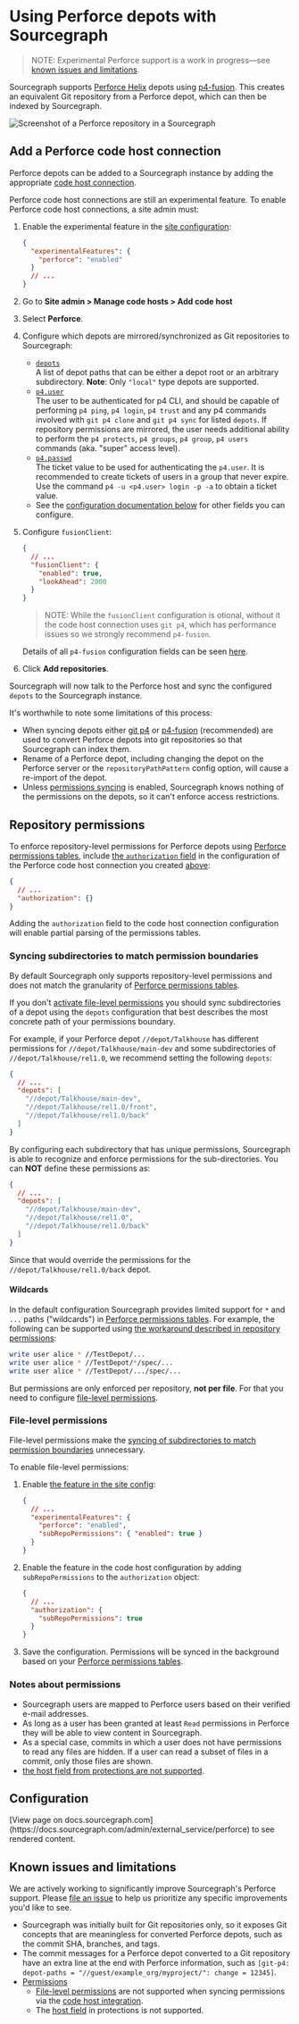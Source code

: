# Using Perforce depots with Sourcegraph

> NOTE: <span class="badge badge-experimental">Experimental</span> Perforce support is a work in progress—see [known issues and limitations](#known-issues-and-limitations).

Sourcegraph supports [Perforce Helix](https://www.perforce.com/solutions/version-control) depots using [p4-fusion](https://github.com/salesforce/p4-fusion). This creates an equivalent Git repository from a Perforce depot, which can then be indexed by Sourcegraph.

![Screenshot of a Perforce repository in a Sourcegraph](https://sourcegraphstatic.com/git-p4-example.png)

## Add a Perforce code host connection

Perforce depots can be added to a Sourcegraph instance by adding the appropriate [code host connection](../external_service/index.md).

Perforce code host connections are still an experimental feature.
To enable Perforce code host connections, a site admin must:

1. Enable the experimental feature in the [site configuration](../config/site_config.md):

    ```json
    {
      "experimentalFeatures": {
        "perforce": "enabled"
      }
      // ...
    }
    ```

1. Go to **Site admin > Manage code hosts > Add code host**

1. Select **Perforce**.

1. Configure which depots are mirrored/synchronized as Git repositories to Sourcegraph:

    - [`depots`](perforce.md#depots)<br>A list of depot paths that can be either a depot root or an arbitrary subdirectory. **Note**: Only `"local"` type depots are supported.
    - [`p4.user`](perforce.md#p4-user)<br>The user to be authenticated for p4 CLI, and should be capable of performing `p4 ping`, `p4 login`, `p4 trust` and any p4 commands involved with `git p4 clone` and `git p4 sync` for listed `depots`. If repository permissions are mirrored, the user needs additional ability to perform the `p4 protects`, `p4 groups`, `p4 group`, `p4 users` commands (aka. "super" access level).
    - [`p4.passwd`](perforce.md#p4-passwd)<br>The ticket value to be used for authenticating the `p4.user`. It is recommended to create tickets of users in a group that never expire. Use the command `p4 -u <p4.user> login -p -a` to obtain a ticket value.
    - See the [configuration documentation below](#configuration) for other fields you can configure.

1. Configure `fusionClient`:

    ```json
    {
      // ...
      "fusionClient": {
        "enabled": true,
        "lookAhead": 2000
      }
    }
    ```

    > NOTE: While the `fusionClient` configuration is otional, without it the code host connection uses `git p4`, which has performance issues so we strongly recommend `p4-fusion`.

    Details of all `p4-fusion` configuration fields can be seen [here](https://sourcegraph.com/github.com/sourcegraph/sourcegraph@2a716bd70c294acf1b3679b790834c4dea9ea956/-/blob/schema/perforce.schema.json?L84).

1. Click **Add repositories**.

Sourcegraph will now talk to the Perforce host and sync the configured `depots` to the Sourcegraph instance.

It's worthwhile to note some limitations of this process:

- When syncing depots either [git p4](https://git-scm.com/docs/git-p4) or [p4-fusion](https://github.com/salesforce/p4-fusion) (recommended) are used to convert Perforce depots into git repositories so that Sourcegraph can index them.
- Rename of a Perforce depot, including changing the depot on the Perforce server or the `repositoryPathPattern` config option, will cause a re-import of the depot.
- Unless [permissions syncing](#repository-permissions) is enabled, Sourcegraph knows nothing of the permissions on the depots, so it can't enforce access restrictions.

## Repository permissions

To enforce repository-level permissions for Perforce depots using [Perforce permissions tables](https://www.perforce.com/manuals/cmdref/Content/CmdRef/p4_protect.html), include [the `authorization` field](https://sourcegraph.com/github.com/sourcegraph/sourcegraph@2a716bd70c294acf1b3679b790834c4dea9ea956/-/blob/schema/perforce.schema.json?L67) in the configuration of the Perforce code host connection you created [above](#add-a-perforce-code-host):

```json
{
  // ...
  "authorization": {}
}
```

Adding the `authorization` field to the code host connection configuration will enable partial parsing of the permissions tables.

### Syncing subdirectories to match permission boundaries

By default Sourcegraph only supports repository-level permissions and does not match the granularity of [Perforce permissions tables](https://www.perforce.com/manuals/cmdref/Content/CmdRef/p4_protect.html).

If you don't [activate file-level permissions](#file-level-permissions) you should sync subdirectories of a depot using the `depots` configuration that best describes the most concrete path of your permissions boundary.

For example, if your Perforce depot `//depot/Talkhouse` has different permissions for `//depot/Talkhouse/main-dev` and some subdirectories of `//depot/Talkhouse/rel1.0`, we recommend setting the following `depots`:

```json
{
  // ...
  "depots": [
    "//depot/Talkhouse/main-dev",
    "//depot/Talkhouse/rel1.0/front",
    "//depot/Talkhouse/rel1.0/back"
  ]
}
```

By configuring each subdirectory that has unique permissions, Sourcegraph is able to recognize and enforce permissions for the sub-directories. You can **NOT** define these permissions as:

```json
{
  // ...
  "depots": [
    "//depot/Talkhouse/main-dev",
    "//depot/Talkhouse/rel1.0",
    "//depot/Talkhouse/rel1.0/back"
  ]
}
```

Since that would override the permissions for the `//depot/Talkhouse/rel1.0/back` depot.

#### Wildcards

In the default configuration Sourcegraph provides limited support for `*` and `...` paths ("wildcards") in [Perforce permissions tables](https://www.perforce.com/manuals/cmdref/Content/CmdRef/p4_protect.html). For example, the following can be supported using [the workaround described in repository permissions](#repository-permissions):

```sh
write user alice * //TestDepot/...
write user alice * //TestDepot/*/spec/...
write user alice * //TestDepot/.../spec/...
```

But permissions are only enforced per repository, **not per file**. For that you need to configure [file-level permissions](#file-level-permissions).

### File-level permissions

File-level permissions make the [syncing of subdirectories to match permission boundaries](#syncing-subdirectories-to-match-permission-boundaries) unnecessary.

To enable file-level permissions:

1. Enable [the feature in the site config](https://sourcegraph.com/github.com/sourcegraph/sourcegraph@2a716bd/-/blob/schema/site.schema.json?L227&subtree=true?L227):

    ```json
    {
      // ...
      "experimentalFeatures": {
        "perforce": "enabled",
        "subRepoPermissions": { "enabled": true }
      }
    }
    ```

1. Enable the feature in the code host configuration by adding `subRepoPermissions` to the `authorization` object:

    ```json
    {
      // ...
      "authorization": {
        "subRepoPermissions": true
      }
    }
    ```

1. Save the configuration. Permissions will be synced in the background based on your [Perforce permissions tables](https://www.perforce.com/manuals/cmdref/Content/CmdRef/p4_protect.html).

### Notes about permissions
- Sourcegraph users are mapped to Perforce users based on their verified e-mail addresses.
- As long as a user has been granted at least `Read` permissions in Perforce they will be able to view content in Sourcegraph.
- As a special case, commits in which a user does not have permissions to read any files are hidden. If a user can read a subset of files in a commit, only those files are shown.
- [the host field from protections are not supported](#known-issues-and-limitations).

## Configuration

<div markdown-func=jsonschemadoc jsonschemadoc:path="admin/external_service/perforce.schema.json">[View page on docs.sourcegraph.com](https://docs.sourcegraph.com/admin/external_service/perforce) to see rendered content.</div>

## Known issues and limitations

We are actively working to significantly improve Sourcegraph's Perforce support. Please [file an issue](https://github.com/sourcegraph/sourcegraph/issues) to help us prioritize any specific improvements you'd like to see.

- Sourcegraph was initially built for Git repositories only, so it exposes Git concepts that are meaningless for converted Perforce depots, such as the commit SHA, branches, and tags.
- The commit messages for a Perforce depot converted to a Git repository have an extra line at the end with Perforce information, such as `[git-p4: depot-paths = "//guest/example_org/myproject/": change = 12345]`.
- [Permissions](#repository-permissions)
  - [File-level permissions](#file-level-permissions) are not supported when syncing permissions via the [code host integration](#add-a-perforce-code-host).
  - The [host field](https://www.perforce.com/manuals/cmdref/Content/CmdRef/p4_protect.html#Form_Fields_..361) in protections is not supported.
